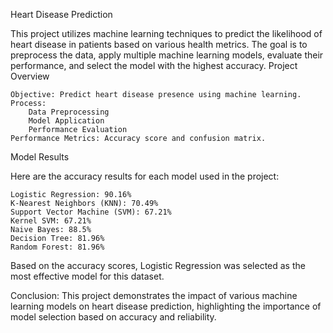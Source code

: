 Heart Disease Prediction

This project utilizes machine learning techniques to predict the likelihood of heart disease in patients based on various health metrics. The goal is to preprocess the data, apply multiple machine learning models, evaluate their performance, and select the model with the highest accuracy.
Project Overview

    Objective: Predict heart disease presence using machine learning.
    Process:
        Data Preprocessing
        Model Application
        Performance Evaluation
    Performance Metrics: Accuracy score and confusion matrix.

Model Results

Here are the accuracy results for each model used in the project:

    Logistic Regression: 90.16%
    K-Nearest Neighbors (KNN): 70.49%
    Support Vector Machine (SVM): 67.21%
    Kernel SVM: 67.21%
    Naive Bayes: 88.5%
    Decision Tree: 81.96%
    Random Forest: 81.96%

Based on the accuracy scores, Logistic Regression was selected as the most effective model for this dataset.

Conclusion: This project demonstrates the impact of various machine learning models on heart disease prediction, highlighting the importance of model selection based on accuracy and reliability.
